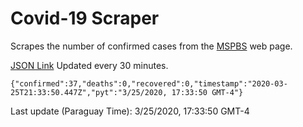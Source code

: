 # Covid-19 Scraper

Scrapes the number of confirmed cases from the [MSPBS](https://www.mspbs.gov.py/covid-19.php) web page.

[JSON Link](https://jmayalag.github.io/covid19-scrape/cases.json)
Updated every 30 minutes.
```
{"confirmed":37,"deaths":0,"recovered":0,"timestamp":"2020-03-25T21:33:50.447Z","pyt":"3/25/2020, 17:33:50 GMT-4"}
```
Last update (Paraguay Time): 3/25/2020, 17:33:50 GMT-4